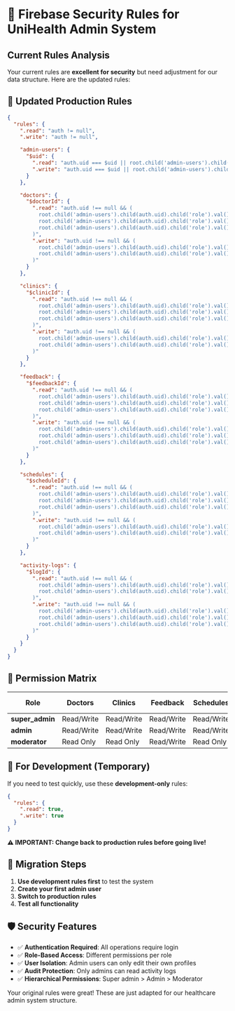# 🔐 Firebase Security Rules for UniHealth Admin System

## Current Rules Analysis

Your current rules are **excellent for security** but need adjustment for our data structure. Here are the updated rules:

## 🚀 Updated Production Rules

```json
{
  "rules": {
    ".read": "auth != null",
    ".write": "auth != null",

    "admin-users": {
      "$uid": {
        ".read": "auth.uid === $uid || root.child('admin-users').child(auth.uid).child('role').val() === 'super_admin'",
        ".write": "auth.uid === $uid || root.child('admin-users').child(auth.uid).child('role').val() === 'super_admin'"
      }
    },

    "doctors": {
      "$doctorId": {
        ".read": "auth.uid !== null && (
          root.child('admin-users').child(auth.uid).child('role').val() === 'super_admin' ||
          root.child('admin-users').child(auth.uid).child('role').val() === 'admin' ||
          root.child('admin-users').child(auth.uid).child('role').val() === 'moderator'
        )",
        ".write": "auth.uid !== null && (
          root.child('admin-users').child(auth.uid).child('role').val() === 'super_admin' ||
          root.child('admin-users').child(auth.uid).child('role').val() === 'admin'
        )"
      }
    },

    "clinics": {
      "$clinicId": {
        ".read": "auth.uid !== null && (
          root.child('admin-users').child(auth.uid).child('role').val() === 'super_admin' ||
          root.child('admin-users').child(auth.uid).child('role').val() === 'admin' ||
          root.child('admin-users').child(auth.uid).child('role').val() === 'moderator'
        )",
        ".write": "auth.uid !== null && (
          root.child('admin-users').child(auth.uid).child('role').val() === 'super_admin' ||
          root.child('admin-users').child(auth.uid).child('role').val() === 'admin'
        )"
      }
    },

    "feedback": {
      "$feedbackId": {
        ".read": "auth.uid !== null && (
          root.child('admin-users').child(auth.uid).child('role').val() === 'super_admin' ||
          root.child('admin-users').child(auth.uid).child('role').val() === 'admin' ||
          root.child('admin-users').child(auth.uid).child('role').val() === 'moderator'
        )",
        ".write": "auth.uid !== null && (
          root.child('admin-users').child(auth.uid).child('role').val() === 'super_admin' ||
          root.child('admin-users').child(auth.uid).child('role').val() === 'admin' ||
          root.child('admin-users').child(auth.uid).child('role').val() === 'moderator'
        )"
      }
    },

    "schedules": {
      "$scheduleId": {
        ".read": "auth.uid !== null && (
          root.child('admin-users').child(auth.uid).child('role').val() === 'super_admin' ||
          root.child('admin-users').child(auth.uid).child('role').val() === 'admin' ||
          root.child('admin-users').child(auth.uid).child('role').val() === 'moderator'
        )",
        ".write": "auth.uid !== null && (
          root.child('admin-users').child(auth.uid).child('role').val() === 'super_admin' ||
          root.child('admin-users').child(auth.uid).child('role').val() === 'admin'
        )"
      }
    },

    "activity-logs": {
      "$logId": {
        ".read": "auth.uid !== null && (
          root.child('admin-users').child(auth.uid).child('role').val() === 'super_admin' ||
          root.child('admin-users').child(auth.uid).child('role').val() === 'admin'
        )",
        ".write": "auth.uid !== null && (
          root.child('admin-users').child(auth.uid).child('role').val() === 'super_admin' ||
          root.child('admin-users').child(auth.uid).child('role').val() === 'admin' ||
          root.child('admin-users').child(auth.uid).child('role').val() === 'moderator'
        )"
      }
    }
  }
}
```

## 🎯 Permission Matrix

| Role | Doctors | Clinics | Feedback | Schedules | Activity Logs | Admin Users |
|------|---------|---------|----------|-----------|---------------|-------------|
| **super_admin** | Read/Write | Read/Write | Read/Write | Read/Write | Read/Write | Read/Write |
| **admin** | Read/Write | Read/Write | Read/Write | Read/Write | Read/Write | Read Only |
| **moderator** | Read Only | Read Only | Read/Write | Read Only | Write Only | None |

## 🚀 For Development (Temporary)

If you need to test quickly, use these **development-only** rules:

```json
{
  "rules": {
    ".read": true,
    ".write": true
  }
}
```

**⚠️ IMPORTANT: Change back to production rules before going live!**

## 🔄 Migration Steps

1. **Use development rules first** to test the system
2. **Create your first admin user** 
3. **Switch to production rules**
4. **Test all functionality**

## 🛡️ Security Features

- ✅ **Authentication Required**: All operations require login
- ✅ **Role-Based Access**: Different permissions per role
- ✅ **User Isolation**: Admin users can only edit their own profiles
- ✅ **Audit Protection**: Only admins can read activity logs
- ✅ **Hierarchical Permissions**: Super admin > Admin > Moderator

Your original rules were great! These are just adapted for our healthcare admin system structure.